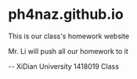 # ph4naz.github.io
This is our class's homework website

Mr. Li will push all our homework to it 

-- XiDian University 1418019 Class
